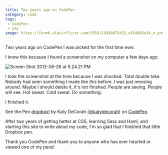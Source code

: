 ```yaml
---
title: Two years ago on CodePen
category: code
tags: 
 - CodePen
 - yay
image: https://farm6.staticflickr.com/5559/14938075432_af54665e34_o.png
---
```


Two years ago on CodePen I was picked for the first time ever.

I know this because I found a screenshot on my computer a few days ago:

<div class="photos">
<img src="https://farm6.staticflickr.com/5584/14935235411_8c6673b432_b.jpg" alt="Screen Shot 2012-08-26 at 9.24.21 PM">
</div>

I took the screenshot at the time because I was shocked. Total double take. Nobody had seen something I made like *this* before. I was just messing around. Maybe I should delete it, it's not finished. People are seeing. People will see. Hot sweat. Cold sweat. Do something.

I finished it.

<p data-height="400" data-theme-id="97" data-slug-hash="nHsfw" data-default-tab="result" class='codepen'>See the Pen <a href='http://codepen.io/katydecorah/pen/nHsfw/'>dropbox!</a> by Katy DeCorah (<a href='http://codepen.io/katydecorah'>@katydecorah</a>) on <a href='http://codepen.io'>CodePen</a>.</p>

After two years of getting better at CSS, learning Sass and Haml, and starting this site to write about my code, I'm so glad that I finished that little Dropbox pen.

Thank you CodePen and thank you to anyone who has ever hearted or viewed one of my pens!
